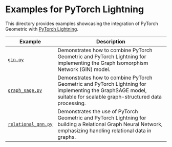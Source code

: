 # Examples for PyTorch Lightning

This directory provides examples showcasing the integration of PyTorch Geometric with [PyTorch Lightning](https://github.com/Lightning-AI/pytorch-lightning).

| Example                              | Description                                                                                       |
| ------------------------------------ | ------------------------------------------------------------------------------------------------- |
| [`gin.py`](./gin.py)                 | Demonstrates how to combine PyTorch Geometric and PyTorch Lightning for implementing the Graph Isomorphism Network (GIN) model. |
| [`graph_sage.py`](./graph_sage.py)   | Demonstrates how to combine PyTorch Geometric and PyTorch Lightning for implementing the GraphSAGE model, suitable for scalable graph-structured data processing. |
| [`relational_gnn.py`](./relational_gnn.py) | Demonstrates the use of PyTorch Geometric and PyTorch Lightning for building a Relational Graph Neural Network, emphasizing handling relational data in graphs. |
